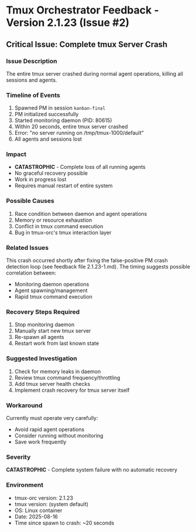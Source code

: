 # Tmux Orchestrator Feedback - Version 2.1.23 (Issue #2)

## Critical Issue: Complete tmux Server Crash

### Issue Description
The entire tmux server crashed during normal agent operations, killing all sessions and agents.

### Timeline of Events
1. Spawned PM in session `kanban-final`
2. PM initialized successfully
3. Started monitoring daemon (PID: 80615)
4. Within 20 seconds, entire tmux server crashed
5. Error: "no server running on /tmp/tmux-1000/default"
6. All agents and sessions lost

### Impact
- **CATASTROPHIC** - Complete loss of all running agents
- No graceful recovery possible
- Work in progress lost
- Requires manual restart of entire system

### Possible Causes
1. Race condition between daemon and agent operations
2. Memory or resource exhaustion
3. Conflict in tmux command execution
4. Bug in tmux-orc's tmux interaction layer

### Related Issues
This crash occurred shortly after fixing the false-positive PM crash detection loop (see feedback file 2.1.23-1.md). The timing suggests possible correlation between:
- Monitoring daemon operations
- Agent spawning/management
- Rapid tmux command execution

### Recovery Steps Required
1. Stop monitoring daemon
2. Manually start new tmux server
3. Re-spawn all agents
4. Restart work from last known state

### Suggested Investigation
1. Check for memory leaks in daemon
2. Review tmux command frequency/throttling
3. Add tmux server health checks
4. Implement crash recovery for tmux server itself

### Workaround
Currently must operate very carefully:
- Avoid rapid agent operations
- Consider running without monitoring
- Save work frequently

### Severity
**CATASTROPHIC** - Complete system failure with no automatic recovery

### Environment
- tmux-orc version: 2.1.23
- tmux version: (system default)
- OS: Linux container
- Date: 2025-08-16
- Time since spawn to crash: ~20 seconds
